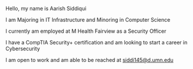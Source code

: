 Hello, my name is Aarish Siddiqui

I am Majoring in IT Infrastructure and Minoring in Computer Science

I currently am employed at M Health Fairview as a Security Officer

I have a CompTIA Security+ certification and am looking to start a career in Cybersecurity

I am open to work and am able to be reached at siddi145@d.umn.edu
